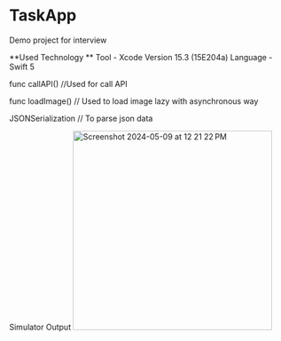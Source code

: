 # TaskApp
Demo project for interview

**Used Technology 
**
Tool - Xcode Version 15.3 (15E204a)
Language - Swift 5

func callAPI() //Used for call API

func loadImage() // Used to load image lazy with asynchronous way


JSONSerialization // To parse json data

Simulator Output
<img width="359" alt="Screenshot 2024-05-09 at 12 21 22 PM" src="https://github.com/mdssaleem/TaskApp/assets/32189409/29fab559-2703-4425-a445-6e2041be9d1f">
